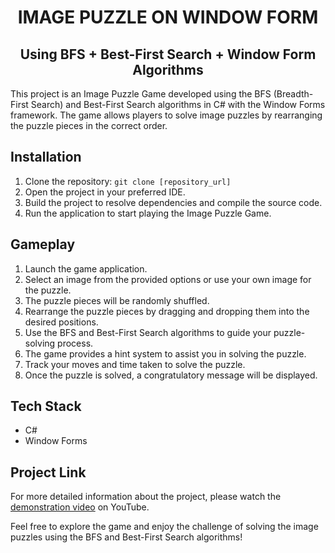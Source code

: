 <div align="center">

# IMAGE PUZZLE ON WINDOW FORM
## Using BFS + Best-First Search + Window Form Algorithms

</div>

This project is an Image Puzzle Game developed using the BFS (Breadth-First Search) and Best-First Search algorithms in C# with the Window Forms framework. The game allows players to solve image puzzles by rearranging the puzzle pieces in the correct order.

## Installation
1. Clone the repository: `git clone [repository_url]`
2. Open the project in your preferred IDE.
3. Build the project to resolve dependencies and compile the source code.
4. Run the application to start playing the Image Puzzle Game.

## Gameplay
1. Launch the game application.
2. Select an image from the provided options or use your own image for the puzzle.
3. The puzzle pieces will be randomly shuffled.
4. Rearrange the puzzle pieces by dragging and dropping them into the desired positions.
5. Use the BFS and Best-First Search algorithms to guide your puzzle-solving process.
6. The game provides a hint system to assist you in solving the puzzle.
7. Track your moves and time taken to solve the puzzle.
8. Once the puzzle is solved, a congratulatory message will be displayed.

## Tech Stack
- C#
- Window Forms

## Project Link
For more detailed information about the project, please watch the [demonstration video](https://www.youtube.com/watch?v=hwET9ztbFSs) on YouTube.

Feel free to explore the game and enjoy the challenge of solving the image puzzles using the BFS and Best-First Search algorithms!
